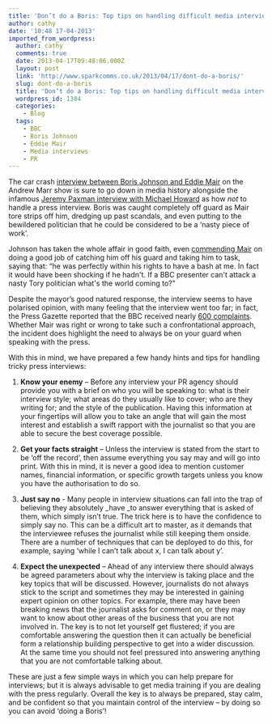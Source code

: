 ```yaml
---
title: 'Don’t do a Boris: Top tips on handling difficult media interviews'
author: cathy
date: '10:48 17-04-2013'
imported_from_wordpress:
  author: cathy
  comments: true
  date: 2013-04-17T09:48:06.000Z
  layout: post
  link: 'http://www.sparkcomms.co.uk/2013/04/17/dont-do-a-boris/'
  slug: dont-do-a-boris
  title: 'Don’t do a Boris: Top tips on handling difficult media interviews'
  wordpress_id: 1384
  categories:
    - Blog
  tags:
    - BBC
    - Boris Johnson
    - Eddie Mair
    - Media interviews
    - PR
---
```


The car crash [interview between Boris Johnson and Eddie Mair](http://www.guardian.co.uk/politics/2013/mar/24/boris-johnson-interview-eddie-mair) on the Andrew Marr show is sure to go down in media history alongside the infamous [Jeremy Paxman interview with Michael Howard](http://www.youtube.com/watch?v=Uwlsd8RAoqI) as how _not_ to handle a press interview. Boris was caught completely off guard as Mair tore strips off him, dredging up past scandals, and even putting to the bewildered politician that he could be considered to be a ‘nasty piece of work’.

Johnson has taken the whole affair in good faith, even [commending Mair](http://www.guardian.co.uk/politics/2013/mar/25/boris-johnson-eddie-mair-interview) on doing a good job of catching him off his guard and taking him to task, saying that: “he was perfectly within his rights to have a bash at me. In fact it would have been shocking if he hadn't. If a BBC presenter can't attack a nasty Tory politician what's the world coming to?"

Despite the mayor’s good natured response, the interview seems to have polarised opinion, with many feeling that the interview went too far; in fact, the Press Gazette reported that the BBC received nearly [600 complaints](http://www.pressgazette.co.uk/content/bbc-receives-nearly-400-complaints-over-johnson-interview). Whether Mair was right or wrong to take such a confrontational approach, the incident does highlight the need to always be on your guard when speaking with the press.

With this in mind, we have prepared a few handy hints and tips for handling tricky press interviews:



	
  1. **Know your enemy** – Before any interview your PR agency should provide you with a brief on who you will be speaking to: what is their interview style; what areas do they usually like to cover; who are they writing for; and the style of the publication. Having this information at your fingertips will allow you to take an angle that will gain the most interest and establish a swift rapport with the journalist so that you are able to secure the best coverage possible.

	
  2. **Get your facts straight** – Unless the interview is stated from the start to be ‘off the record’, then assume everything you say may and will go into print. With this in mind, it is never a good idea to mention customer names, financial information, or specific growth targets unless you know you have the authorisation to do so.

	
  3. **Just say no** - Many people in interview situations can fall into the trap of believing they absolutely _have _to answer everything that is asked of them, which simply isn’t true. The trick here is to have the confidence to simply say no. This can be a difficult art to master, as it demands that the interviewee refuses the journalist while still keeping them onside. There are a number of techniques that can be deployed to do this, for example, saying ‘while I can’t talk about x, I can talk about y’.

	
  4. **Expect the unexpected** – Ahead of any interview there should always be agreed parameters about why the interview is taking place and the key topics that will be discussed. However, journalists do not always stick to the script and sometimes they may be interested in gaining expert opinion on other topics. For example, there may have been breaking news that the journalist asks for comment on, or they may want to know about other areas of the business that you are not involved in. The key is to not let yourself get flustered; if you are comfortable answering the question then it can actually be beneficial form a relationship building perspective to get into a wider discussion. At the same time you should not feel pressured into answering anything that you are not comfortable talking about.


These are just a few simple ways in which you can help prepare for interviews; but it is always advisable to get media training if you are dealing with the press regularly. Overall the key is to always be prepared, stay calm, and be confident so that you maintain control of the interview – by doing so you can avoid ‘doing a Boris’!
